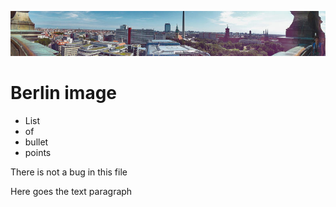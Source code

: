  ![banner](img/berlin.jpg)

 # Berlin image 

- List
- of
- bullet
- points

<p> There is not a bug in this file</p>
<p>Here goes the text paragraph</p>

